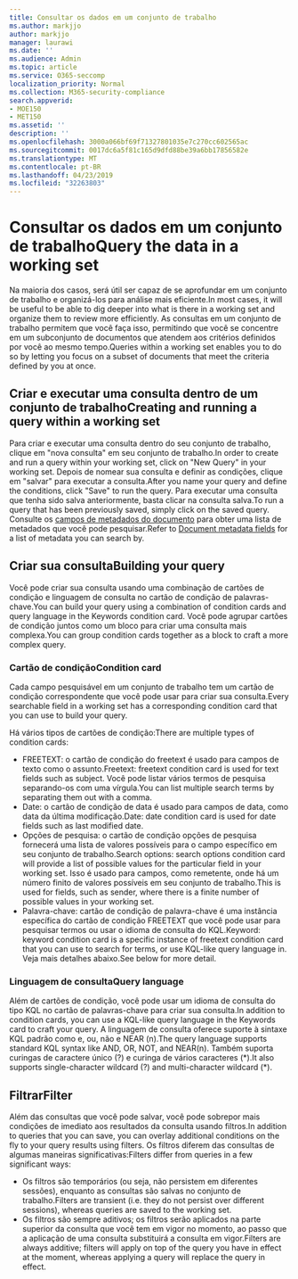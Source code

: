 ```yaml
---
title: Consultar os dados em um conjunto de trabalho
ms.author: markjjo
author: markjjo
manager: laurawi
ms.date: ''
ms.audience: Admin
ms.topic: article
ms.service: O365-seccomp
localization_priority: Normal
ms.collection: M365-security-compliance
search.appverid:
- MOE150
- MET150
ms.assetid: ''
description: ''
ms.openlocfilehash: 3000a066bf69f71327801035e7c270cc602565ac
ms.sourcegitcommit: 0017dc6a5f81c165d9dfd88be39a6bb17856582e
ms.translationtype: MT
ms.contentlocale: pt-BR
ms.lasthandoff: 04/23/2019
ms.locfileid: "32263803"
---
```

# <a name="query-the-data-in-a-working-set"></a><span data-ttu-id="d3113-102">Consultar os dados em um conjunto de trabalho</span><span class="sxs-lookup"><span data-stu-id="d3113-102">Query the data in a working set</span></span>

<span data-ttu-id="d3113-103">Na maioria dos casos, será útil ser capaz de se aprofundar em um conjunto de trabalho e organizá-los para análise mais eficiente.</span><span class="sxs-lookup"><span data-stu-id="d3113-103">In most cases, it will be useful to be able to dig deeper into what is there in a working set and organize them to review more efficiently.</span></span> <span data-ttu-id="d3113-104">As consultas em um conjunto de trabalho permitem que você faça isso, permitindo que você se concentre em um subconjunto de documentos que atendem aos critérios definidos por você ao mesmo tempo.</span><span class="sxs-lookup"><span data-stu-id="d3113-104">Queries within a working set enables you to do so by letting you focus on a subset of documents that meet the criteria defined by you at once.</span></span>

## <a name="creating-and-running-a-query-within-a-working-set"></a><span data-ttu-id="d3113-105">Criar e executar uma consulta dentro de um conjunto de trabalho</span><span class="sxs-lookup"><span data-stu-id="d3113-105">Creating and running a query within a working set</span></span>

<span data-ttu-id="d3113-106">Para criar e executar uma consulta dentro do seu conjunto de trabalho, clique em "nova consulta" em seu conjunto de trabalho.</span><span class="sxs-lookup"><span data-stu-id="d3113-106">In order to create and run a query within your working set, click on "New Query" in your working set.</span></span> <span data-ttu-id="d3113-107">Depois de nomear sua consulta e definir as condições, clique em "salvar" para executar a consulta.</span><span class="sxs-lookup"><span data-stu-id="d3113-107">After you name your query and define the conditions, click "Save" to run the query.</span></span> <span data-ttu-id="d3113-108">Para executar uma consulta que tenha sido salva anteriormente, basta clicar na consulta salva.</span><span class="sxs-lookup"><span data-stu-id="d3113-108">To run a query that has been previously saved, simply click on the saved query.</span></span> <span data-ttu-id="d3113-109">Consulte os [campos de metadados do documento](document-metadata-fields.md) para obter uma lista de metadados que você pode pesquisar.</span><span class="sxs-lookup"><span data-stu-id="d3113-109">Refer to [Document metadata fields](document-metadata-fields.md) for a list of metadata you can search by.</span></span>

## <a name="building-your-query"></a><span data-ttu-id="d3113-110">Criar sua consulta</span><span class="sxs-lookup"><span data-stu-id="d3113-110">Building your query</span></span>

<span data-ttu-id="d3113-111">Você pode criar sua consulta usando uma combinação de cartões de condição e linguagem de consulta no cartão de condição de palavras-chave.</span><span class="sxs-lookup"><span data-stu-id="d3113-111">You can build your query using a combination of condition cards and query language in the Keywords condition card.</span></span> <span data-ttu-id="d3113-112">Você pode agrupar cartões de condição juntos como um bloco para criar uma consulta mais complexa.</span><span class="sxs-lookup"><span data-stu-id="d3113-112">You can group condition cards together as a block to craft a more complex query.</span></span>

### <a name="condition-card"></a><span data-ttu-id="d3113-113">Cartão de condição</span><span class="sxs-lookup"><span data-stu-id="d3113-113">Condition card</span></span>

<span data-ttu-id="d3113-114">Cada campo pesquisável em um conjunto de trabalho tem um cartão de condição correspondente que você pode usar para criar sua consulta.</span><span class="sxs-lookup"><span data-stu-id="d3113-114">Every searchable field in a working set has a corresponding condition card that you can use to build your query.</span></span>

<span data-ttu-id="d3113-115">Há vários tipos de cartões de condição:</span><span class="sxs-lookup"><span data-stu-id="d3113-115">There are multiple types of condition cards:</span></span>
- <span data-ttu-id="d3113-116">FREETEXT: o cartão de condição do freetext é usado para campos de texto como o assunto.</span><span class="sxs-lookup"><span data-stu-id="d3113-116">Freetext: freetext condition card is used for text fields such as subject.</span></span> <span data-ttu-id="d3113-117">Você pode listar vários termos de pesquisa separando-os com uma vírgula.</span><span class="sxs-lookup"><span data-stu-id="d3113-117">You can list multiple search terms by separating them out with a comma.</span></span>
- <span data-ttu-id="d3113-118">Date: o cartão de condição de data é usado para campos de data, como data da última modificação.</span><span class="sxs-lookup"><span data-stu-id="d3113-118">Date: date condition card is used for date fields such as last modified date.</span></span>
- <span data-ttu-id="d3113-119">Opções de pesquisa: o cartão de condição opções de pesquisa fornecerá uma lista de valores possíveis para o campo específico em seu conjunto de trabalho.</span><span class="sxs-lookup"><span data-stu-id="d3113-119">Search options: search options condition card will provide a list of possible values for the particular field in your working set.</span></span> <span data-ttu-id="d3113-120">Isso é usado para campos, como remetente, onde há um número finito de valores possíveis em seu conjunto de trabalho.</span><span class="sxs-lookup"><span data-stu-id="d3113-120">This is used for fields, such as sender, where there is a finite number of possible values in your working set.</span></span>
- <span data-ttu-id="d3113-121">Palavra-chave: cartão de condição de palavra-chave é uma instância específica do cartão de condição FREETEXT que você pode usar para pesquisar termos ou usar o idioma de consulta do KQL.</span><span class="sxs-lookup"><span data-stu-id="d3113-121">Keyword: keyword condition card is a specific instance of freetext condition card that you can use to search for terms, or use KQL-like query language in.</span></span> <span data-ttu-id="d3113-122">Veja mais detalhes abaixo.</span><span class="sxs-lookup"><span data-stu-id="d3113-122">See below for more detail.</span></span>

### <a name="query-language"></a><span data-ttu-id="d3113-123">Linguagem de consulta</span><span class="sxs-lookup"><span data-stu-id="d3113-123">Query language</span></span>

<span data-ttu-id="d3113-124">Além de cartões de condição, você pode usar um idioma de consulta do tipo KQL no cartão de palavras-chave para criar sua consulta.</span><span class="sxs-lookup"><span data-stu-id="d3113-124">In addition to condition cards, you can use a KQL-like query language in the Keywords card to craft your query.</span></span> <span data-ttu-id="d3113-125">A linguagem de consulta oferece suporte à sintaxe KQL padrão como e, ou, não e NEAR (n).</span><span class="sxs-lookup"><span data-stu-id="d3113-125">The query language supports standard KQL syntax like AND, OR, NOT, and NEAR(n).</span></span> <span data-ttu-id="d3113-126">Também suporta curingas de caractere único (?) e curinga de vários caracteres (\*).</span><span class="sxs-lookup"><span data-stu-id="d3113-126">It also supports single-character wildcard (?) and multi-character wildcard (\*).</span></span>

## <a name="filter"></a><span data-ttu-id="d3113-127">Filtrar</span><span class="sxs-lookup"><span data-stu-id="d3113-127">Filter</span></span>

<span data-ttu-id="d3113-128">Além das consultas que você pode salvar, você pode sobrepor mais condições de imediato aos resultados da consulta usando filtros.</span><span class="sxs-lookup"><span data-stu-id="d3113-128">In addition to queries that you can save, you can overlay additional conditions on the fly to your query results using filters.</span></span> <span data-ttu-id="d3113-129">Os filtros diferem das consultas de algumas maneiras significativas:</span><span class="sxs-lookup"><span data-stu-id="d3113-129">Filters differ from queries in a few significant ways:</span></span>
- <span data-ttu-id="d3113-130">Os filtros são temporários (ou seja, não persistem em diferentes sessões), enquanto as consultas são salvas no conjunto de trabalho.</span><span class="sxs-lookup"><span data-stu-id="d3113-130">Filters are transient (i.e. they do not persist over different sessions), whereas queries are saved to the working set.</span></span>
- <span data-ttu-id="d3113-131">Os filtros são sempre aditivos; os filtros serão aplicados na parte superior da consulta que você tem em vigor no momento, ao passo que a aplicação de uma consulta substituirá a consulta em vigor.</span><span class="sxs-lookup"><span data-stu-id="d3113-131">Filters are always additive; filters will apply on top of the query you have in effect at the moment, whereas applying a query will replace the query in effect.</span></span>